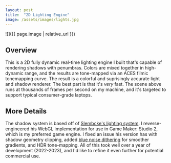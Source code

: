 ```yaml
---
layout: post
title:  "2D Lighting Engine"
image: /assets/images/lights.jpg
---
```


![]({{ page.image | relative_url }})

## Overview 

This is a 2D fully dynamic real-time lighting engine I built that's capable of rendering shadows with penumbras. Colors are mixed together in high-dynamic range, and the results are tone-mapped via an ACES filmic tonemapping curve. The result is a colorful and suprisingly accurate light and shadow renderer. The best part is that it's *very* fast. The scene above runs at thousands of frames per second on my machine, and it's targeted to support typical consumer-grade laptops.

## More Details

The shadow system is based off of [Slembcke's lighting system](https://slembcke.github.io/SuperFastSoftShadows). I reverse-engineered his WebGL implementation for use in Game Maker: Studio 2, which is my preferred game engine. I fixed an issue his version has with shadow geometry clipping, added [blue noise dithering](https://momentsingraphics.de/BlueNoise.html) for smoother gradients, and HDR tone-mapping. All of this took well over a year of development (2022-2023), and I'd like to refine it even further for potential commercial use.
